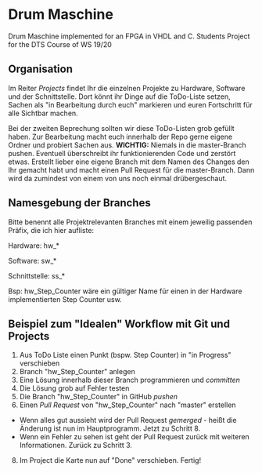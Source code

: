 # Drum Maschine
Drum Maschine implemented for an FPGA in VHDL and C. Students Project for the DTS Course of WS 19/20

## Organisation

Im Reiter *Projects* findet Ihr die einzelnen Projekte zu Hardware, Software und der Schnittstelle. Dort könnt ihr Dinge auf die ToDo-Liste setzen, Sachen als "in Bearbeitung durch euch" markieren und euren Fortschritt für alle Sichtbar machen. 

Bei der zweiten Beprechung sollten wir diese ToDo-Listen grob gefüllt haben. Zur Bearbeitung macht euch innerhalb der Repo gerne eigene Ordner und probiert Sachen aus. **WICHTIG:** Niemals in die master-Branch pushen. Eventuell überschreibt ihr funktionierenden Code und zerstört etwas. Erstellt lieber eine eigene Branch mit dem Namen des Changes den Ihr gemacht habt und macht einen Pull Request für die master-Branch. Dann wird da zumindest von einem von uns noch einmal drübergeschaut.

## Namesgebung der Branches

Bitte benennt alle Projektrelevanten Branches mit einem jeweilig passenden Präfix, die ich hier aufliste:

Hardware: hw_*

Software: sw_*

Schnittstelle: ss_*

Bsp: hw_Step_Counter wäre ein gültiger Name für einen in der Hardware implementierten Step Counter usw.

## Beispiel zum "Idealen" Workflow mit Git und Projects

1. Aus ToDo Liste einen Punkt (bspw. Step Counter) in "in Progress" verschieben
2. Branch "hw_Step_Counter" anlegen
3. Eine Lösung innerhalb dieser Branch programmieren und *committen*
4. Die Lösung grob auf Fehler testen
5. Die Branch "hw_Step_Counter" in GitHub *pushen*
6. Einen *Pull Request* von "hw_Step_Counter" nach "master" erstellen
  - Wenn alles gut aussieht wird der Pull Request *gemerged* - heißt die Änderung ist nun im Hauptprogramm. Jetzt zu Schritt 8.
  - Wenn ein Fehler zu sehen ist geht der Pull Request zurück mit weiteren Informationen. Zurück zu Schritt 3.
8. Im Project die Karte nun auf "Done" verschieben. Fertig!
